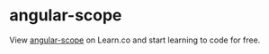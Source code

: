# angular-scope

<p data-visibility='hidden'>View <a href='https://learn.co/lessons/angular-scope' title='angular-scope'>angular-scope</a> on Learn.co and start learning to code for free.</p>
